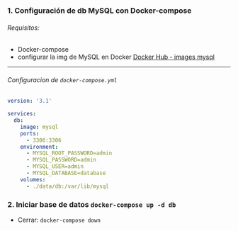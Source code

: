 ### 1. Configuración de db MySQL con Docker-compose
###### Requisitos: 
- Docker-compose 
- configurar la img de MySQL en Docker
[Docker Hub - images mysql](https://hub.docker.com/_/mysql)
------------
###### Configuracion de `docker-compose.yml`
```yml
version: '3.1'

services:
  db:
    image: mysql
    ports:
      - 3306:3306
    environment: 
      - MYSQL_ROOT_PASSWORD=admin 
      - MYSQL_PASSWORD=admin 
      - MYSQL_USER=admin 
      - MYSQL_DATABASE=database
    volumes:
      - ./data/db:/var/lib/mysql
```
### 2. Iniciar base de datos `docker-compose up -d db`
- Cerrar: `docker-compose down `


